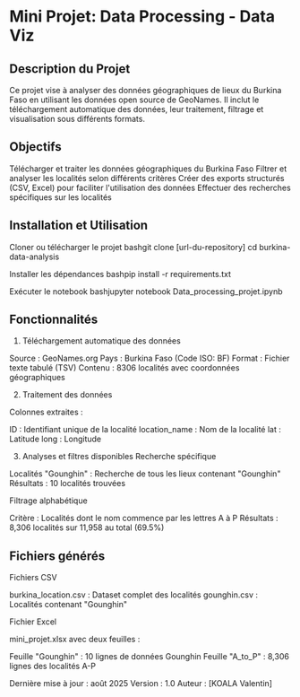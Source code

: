 # Mini Projet: Data Processing - Data Viz
## Description du Projet
Ce projet vise à analyser des données géographiques de lieux du Burkina Faso en utilisant les données open source de GeoNames. Il inclut le téléchargement automatique des données, leur traitement, filtrage et visualisation sous différents formats.
## Objectifs

Télécharger et traiter les données géographiques du Burkina Faso
Filtrer et analyser les localités selon différents critères
Créer des exports structurés (CSV, Excel) pour faciliter l'utilisation des données
Effectuer des recherches spécifiques sur les localités

## Installation et Utilisation

Cloner ou télécharger le projet
bashgit clone [url-du-repository]
cd burkina-data-analysis

Installer les dépendances
bashpip install -r requirements.txt

Exécuter le notebook
bashjupyter notebook Data_processing_projet.ipynb


## Fonctionnalités
1. Téléchargement automatique des données

Source : GeoNames.org
Pays : Burkina Faso (Code ISO: BF)
Format : Fichier texte tabulé (TSV)
Contenu : 8306 localités avec coordonnées géographiques

2. Traitement des données

Colonnes extraites :

ID : Identifiant unique de la localité
location_name : Nom de la localité
lat : Latitude
long : Longitude



3. Analyses et filtres disponibles
Recherche spécifique

Localités "Gounghin" : Recherche de tous les lieux contenant "Gounghin"
Résultats : 10 localités trouvées

Filtrage alphabétique

Critère : Localités dont le nom commence par les lettres A à P
Résultats : 8,306 localités sur 11,958 au total (69.5%)


## Fichiers générés
Fichiers CSV

burkina_location.csv : Dataset complet des localités
gounghin.csv : Localités contenant "Gounghin"

Fichier Excel

mini_projet.xlsx avec deux feuilles :

Feuille "Gounghin" : 10 lignes de données Gounghin
Feuille "A_to_P" : 8,306 lignes des localités A-P


Dernière mise à jour : août 2025
Version : 1.0
Auteur : [KOALA Valentin]
